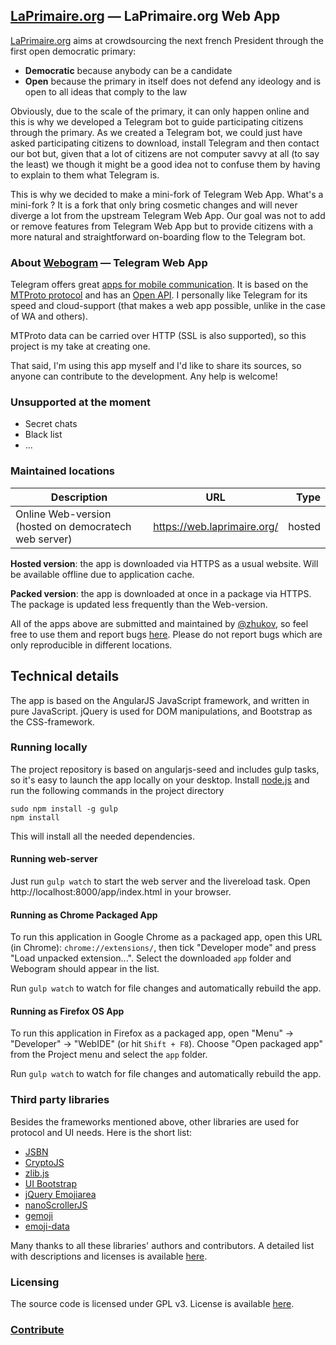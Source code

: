 ## [LaPrimaire.org](https://laprimaire.org) — LaPrimaire.org Web App

[LaPrimaire.org](https://laprimaire.org) aims at crowdsourcing the next french President through the first open democratic primary:

* **Democratic** because anybody can be a candidate
* **Open** because the primary in itself does not defend any ideology and is open to all ideas that comply to the law

Obviously, due to the scale of the primary, it can only happen online and this is why we developed a Telegram bot to guide participating citizens through the primary. As we created a Telegram bot, we could just have asked participating citizens to download, install Telegram and then contact our bot but, given that a lot of citizens are not computer savvy at all (to say the least) we though it might be a good idea not to confuse them by having to explain to them what Telegram is.

This is why we decided to make a mini-fork of Telegram Web App. What's a mini-fork ? It is a fork that only bring cosmetic changes and will never diverge a lot from the upstream Telegram Web App. Our goal was not to add or remove features from Telegram Web App but to provide citizens with a more natural and straightforward on-boarding flow to the Telegram bot.

### About [Webogram](https://web.telegram.org) — Telegram Web App

Telegram offers great [apps for mobile communication](https://www.telegram.org). It is based on the [MTProto protocol](https://core.telegram.org/mtproto) and has an [Open API](https://core.telegram.org/api). I personally like Telegram for its speed and cloud-support (that makes a web app possible, unlike in the case of WA and others).

MTProto data can be carried over HTTP (SSL is also supported), so this project is my take at creating one.

That said, I'm using this app myself and I'd like to share its sources, so anyone can contribute to the development. Any help is welcome!

### Unsupported at the moment

* Secret chats
* Black list
* ...

### Maintained locations

| Description        | URL           | Type  |
| ------------- |-------------| -----:|
| Online Web-version (hosted on democratech web server)      | https://web.laprimaire.org/ | hosted


**Hosted version**: the app is downloaded via HTTPS as a usual website. Will be available offline due to application cache.

**Packed version**: the app is downloaded at once in a package via HTTPS. The package is updated less frequently than the Web-version.

All of the apps above are submitted and maintained by [@zhukov](https://github.com/zhukov), so feel free to use them and report bugs [here](https://github.com/zhukov/webogram/issues). Please do not report bugs which are only reproducible in different locations.

## Technical details

The app is based on the AngularJS JavaScript framework, and written in pure JavaScript. jQuery is used for DOM manipulations, and Bootstrap as the CSS-framework.

### Running locally

The project repository is based on angularjs-seed and includes gulp tasks, so it's easy to launch the app locally on your desktop.
Install [node.js](http://nodejs.org/) and run the following commands in the project directory

```
sudo npm install -g gulp
npm install
```

This will install all the needed dependencies.


#### Running web-server


Just run `gulp watch` to start the web server and the livereload task.
Open http://localhost:8000/app/index.html in your browser.



#### Running as Chrome Packaged App

To run this application in Google Chrome as a packaged app, open this URL (in Chrome): `chrome://extensions/`, then tick "Developer mode" and press "Load unpacked extension...". Select the downloaded `app` folder and Webogram should appear in the list.

Run `gulp watch` to watch for file changes and automatically rebuild the app.


#### Running as Firefox OS App

To run this application in Firefox as a packaged app, open "Menu" -> "Developer" -> "WebIDE" (or hit `Shift + F8`). Choose "Open packaged app" from the Project menu and select the `app` folder.

Run `gulp watch` to watch for file changes and automatically rebuild the app.


### Third party libraries

Besides the frameworks mentioned above, other libraries are used for protocol and UI needs. Here is the short list:

* [JSBN](http://www-cs-students.stanford.edu/~tjw/jsbn/)
* [CryptoJS](https://code.google.com/p/crypto-js/)
* [zlib.js](https://github.com/imaya/zlib.js)
* [UI Bootstrap](http://angular-ui.github.io/bootstrap/)
* [jQuery Emojiarea](https://github.com/diy/jquery-emojiarea)
* [nanoScrollerJS](https://github.com/jamesflorentino/nanoScrollerJS)
* [gemoji](https://github.com/github/gemoji)
* [emoji-data](https://github.com/iamcal/emoji-data)

Many thanks to all these libraries' authors and contributors. A detailed list with descriptions and licenses is available [here](/app/vendor).


### Licensing

The source code is licensed under GPL v3. License is available [here](/LICENSE).


### [Contribute](CONTRIBUTING.md)
